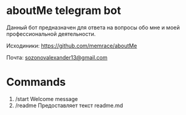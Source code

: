 # aboutMe telegram bot

Данный бот предназначен для ответа на вопросы обо мне и моей профессиональной деятельности.

Исходиники: https://github.com/memrace/aboutMe

Почта: sozonovalexander13@gmail.com

# Commands

 1. /start Welcome message
 2. /readme Предоставляет текст readme.md
